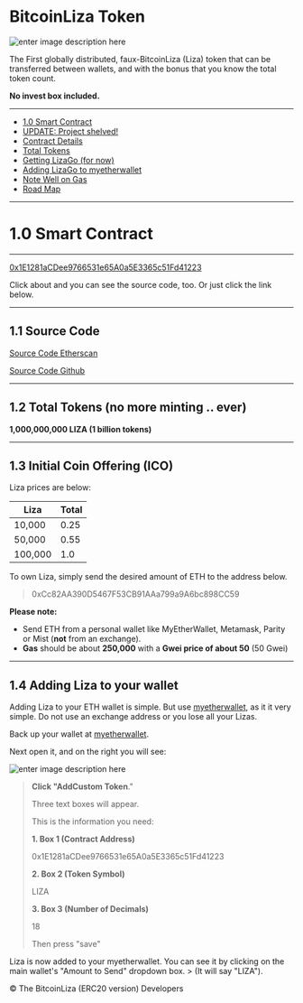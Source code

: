 BitcoinLiza Token
===================


![enter image description here](https://camo.githubusercontent.com/6c4ab962ab9201ad1b6730cdf3e71f77fdbff26f/68747470733a2f2f63646e2e706272642e636f2f696d616765732f483774777179592e706e67)


The First globally distributed, faux-BitcoinLiza (Liza) token that can be transferred between wallets, and with the bonus that you know the total token count. 

**No invest box included.**

----------



<p><div class="toc">
<ul>
<li><a href="#1.0-smart-contract">1.0 Smart Contract</a></li>
<li><a href="#update">UPDATE: Project shelved!</a></li>
<li><a href="#contract-details">Contract Details</a></li>
<li><a href="#total-tokens">Total Tokens</a></li>
<li><a href="#getting-lizago-for-now">Getting LizaGo (for now)</a></li>
<li><a href="#adding-lizago-to-myetherwallet">Adding LizaGo to myetherwallet</a></li>
<li><a href="#note-well-on-gas">Note Well on Gas</a></li>
<li><a href="#road-map">Road Map</a></li>
</ul>
</div>
</p>




--------


# 1.0 Smart Contract
-------------

[0x1E1281aCDee9766531e65A0a5E3365c51Fd41223](https://etherscan.io/address/0x1e1281acdee9766531e65a0a5e3365c51fd41223#readContract)

Click about and you can see the source code, too. Or just click the link below.


-----


1.1 Source Code
-------------

[Source Code Etherscan](https://etherscan.io/address/0x1e1281acdee9766531e65a0a5e3365c51fd41223#code)

[Source Code Github](https://etherscan.io/address/0x1e1281acdee9766531e65a0a5e3365c51fd41223#code)



----------


1.2 Total Tokens (no more minting .. ever) 
-------------



**1,000,000,000 LIZA (1 billion tokens)**


-----







1.3 Initial Coin Offering (ICO) 
-------------

Liza prices are below:


Liza     | Total
-------- | ---
10,000 | 0.25
50,000    | 0.55
100,000    | 1.0

To own Liza, simply send the desired amount of ETH to the address below.

> 0xCc82AA390D5467F53CB91AAa799a9A6bc898CC59


**Please note:**

- Send ETH from a personal wallet like MyEtherWallet, Metamask, Parity or Mist (**not** from an exchange).
- **Gas** should be about **250,000**  with a **Gwei price of about 50** (50 Gwei)


-----


1.4 Adding Liza to your wallet
-------------

Adding Liza to your ETH wallet is simple. But use [myetherwallet](http://myetherwallet.com), as it it very simple. Do not use an exchange address or you lose all your Lizas.

Back up your wallet at [myetherwallet](http://myetherwallet.com).

Next open it, and on the right you will see:

![enter image description here](https://camo.githubusercontent.com/677ad4b7ddcc74bb1591eab5c1efd55874af21a7/68747470733a2f2f63646e2e706272642e636f2f696d616765732f483774734b33482e706e67)

> **Click "AddCustom Token**."
> 
> Three text boxes will appear. 
>
> This is the information you need:
>
> **1. Box 1 (Contract Address)**
>
> 0x1E1281aCDee9766531e65A0a5E3365c51Fd41223
>
> **2. Box 2 (Token Symbol)**
> 
> LIZA
>
> **3. Box 3 (Number of Decimals)**
>
> 18
>
> Then press "save"


Liza is now added to your myetherwallet. You can see it by clicking on the main wallet's "Amount to Send" dropdown box. > (It will say "LIZA").



© The BitcoinLiza (ERC20 version) Developers


